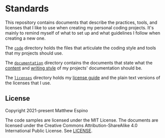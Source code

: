 # Standards

This repository contains documents that describe the practices, tools, and licenses that I like to use when creating my personal coding projects. It's mainly to remind myself of what to set up and what guidelines I follow when creating a new one.

The [`code`](code) directory holds the files that articulate the coding style and tools that my projects should use.

The [`documentation`](documentation) directory contains the documents that state what the [content](documentation/content.md) and [writing style](documentation/writing-style.md) of my projects' documentation should be.

The [`licenses`](licenses) directory holds my [license guide](licenses/license-guide.md) and the plain text versions of the licenses that I use.

## License

Copyright 2021-present Matthew Espino

The code samples are licensed under the MIT License. The documents are licensed under the Creative Commons Attribution-ShareAlike 4.0 International Public License. See [LICENSE](LICENSE).

